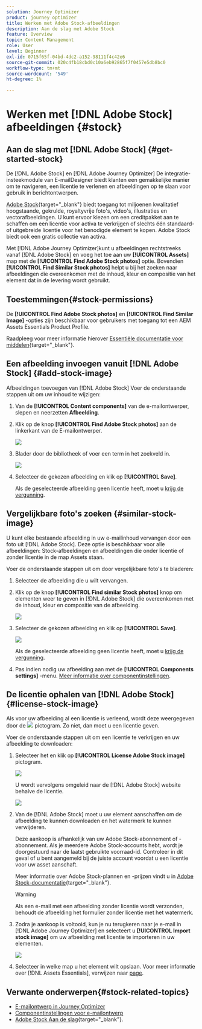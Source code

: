 ```yaml
---
solution: Journey Optimizer
product: journey optimizer
title: Werken met Adobe Stock-afbeeldingen
description: Aan de slag met Adobe Stock
feature: Overview
topic: Content Management
role: User
level: Beginner
exl-id: 0715f65f-04bd-4dc2-a152-98111f4c42e6
source-git-commit: 020c4fb18cbd0c10a6eb92865f7f0457e5db8bc0
workflow-type: tm+mt
source-wordcount: '549'
ht-degree: 1%

---
```


# Werken met [!DNL Adobe Stock] afbeeldingen {#stock}

## Aan de slag met [!DNL Adobe Stock] {#get-started-stock}

De [!DNL Adobe Stock] en [!DNL Adobe Journey Optimizer] De integratie-insteekmodule van E-mailDesigner biedt klanten een gemakkelijke manier om te navigeren, een licentie te verlenen en afbeeldingen op te slaan voor gebruik in berichtontwerpen.

[Adobe Stock](https://helpx.adobe.com/stock/get-started.html){target=&quot;_blank&quot;} biedt toegang tot miljoenen kwalitatief hoogstaande, gekrulde, royaltyvrije foto&#39;s, video&#39;s, illustraties en vectorafbeeldingen. U kunt ervoor kiezen om een creditpakket aan te schaffen om een licentie voor activa te verkrijgen of slechts één standaard- of uitgebreide licentie voor het benodigde element te kopen. Adobe Stock biedt ook een gratis collectie van activa.

Met [!DNL Adobe Journey Optimizer]kunt u afbeeldingen rechtstreeks vanaf [!DNL Adobe Stock] en voeg het toe aan uw **[!UICONTROL Assets]** map met de **[!UICONTROL Find Adobe Stock photos]** optie. Bovendien **[!UICONTROL Find Similar Stock photos]** helpt u bij het zoeken naar afbeeldingen die overeenkomen met de inhoud, kleur en compositie van het element dat in de levering wordt gebruikt.

## Toestemmingen{#stock-permissions}

De **[!UICONTROL Find Adobe Stock photos]** en **[!UICONTROL Find Similar Image]** -opties zijn beschikbaar voor gebruikers met toegang tot een AEM Assets Essentials Product Profile.

Raadpleeg voor meer informatie hierover [Essentiële documentatie voor middelen](https://experienceleague.adobe.com/docs/experience-manager-assets-essentials/help/get-started-admins/deploy-administer.html#add-users-to-essentials){target=&quot;_blank&quot;}.

## Een afbeelding invoegen vanuit [!DNL Adobe Stock] {#add-stock-image}

Afbeeldingen toevoegen van [!DNL Adobe Stock] Voer de onderstaande stappen uit om uw inhoud te wijzigen:

1. Van de **[!UICONTROL Content components]** van de e-mailontwerper, slepen en neerzetten **Afbeelding**.

1. Klik op de knop **[!UICONTROL Find Adobe Stock photos]** aan de linkerkant van de E-mailontwerper.

   ![](assets/stock-find-photos.png)

1. Blader door de bibliotheek of voer een term in het zoekveld in.

   ![](assets/stock-select-from-lib.png)

1. Selecteer de gekozen afbeelding en klik op **[!UICONTROL Save]**.

   Als de geselecteerde afbeelding geen licentie heeft, moet u [krijg de vergunning](#license-stock-image).


## Vergelijkbare foto&#39;s zoeken {#similar-stock-image}

U kunt elke bestaande afbeelding in uw e-mailinhoud vervangen door een foto uit [!DNL Adobe Stock]. Deze optie is beschikbaar voor alle afbeeldingen: Stock-afbeeldingen en afbeeldingen die onder licentie of zonder licentie in de map Assets staan.

Voer de onderstaande stappen uit om door vergelijkbare foto&#39;s te bladeren:

1. Selecteer de afbeelding die u wilt vervangen.
1. Klik op de knop **[!UICONTROL Find similar Stock photos]** knop om elementen weer te geven in [!DNL Adobe Stock] die overeenkomen met de inhoud, kleur en compositie van de afbeelding.

   ![](assets/stock-similar.png)

1. Selecteer de gekozen afbeelding en klik op **[!UICONTROL Save]**.

   ![](assets/stock-similar-results.png)

   Als de geselecteerde afbeelding geen licentie heeft, moet u [krijg de vergunning](#license-stock-image).

1. Pas indien nodig uw afbeelding aan met de **[!UICONTROL Components settings]** -menu. [Meer informatie over componentinstellingen](content-components.md).

## De licentie ophalen van [!DNL Adobe Stock] {#license-stock-image}

Als voor uw afbeelding al een licentie is verleend, wordt deze weergegeven door de ![](assets/stock_10.png) pictogram. Zo niet, dan moet u een licentie geven.

Voer de onderstaande stappen uit om een licentie te verkrijgen en uw afbeelding te downloaden:

1. Selecteer het en klik op **[!UICONTROL License Adobe Stock image]** pictogram.

   ![](assets/stock-license-icon.png)

   U wordt vervolgens omgeleid naar de [!DNL Adobe Stock] website behalve de licentie.

   ![](assets/stock-license-photo.png)

1. Van de [!DNL Adobe Stock] moet u uw element aanschaffen om de afbeelding te kunnen downloaden en het watermerk te kunnen verwijderen.

   Deze aankoop is afhankelijk van uw Adobe Stock-abonnement of -abonnement. Als je meerdere Adobe Stock-accounts hebt, wordt je doorgestuurd naar de laatst gebruikte voorraad-id. Controleer in dit geval of u bent aangemeld bij de juiste account voordat u een licentie voor uw asset aanschaft.

   Meer informatie over Adobe Stock-plannen en -prijzen vindt u in [Adobe Stock-documentatie](https://stock.adobe.com/plans){target=&quot;_blank&quot;}.

   >[!WARNING]
   > Als een e-mail met een afbeelding zonder licentie wordt verzonden, behoudt de afbeelding het formulier zonder licentie met het watermerk.

1. Zodra je aankoop is voltooid, kun je nu terugkeren naar je e-mail in [!DNL Adobe Journey Optimizer] en selecteert u **[!UICONTROL Import stock image]** om uw afbeelding met licentie te importeren in uw elementen.

   ![](assets/stock_6.png)

1. Selecteer in welke map u het element wilt opslaan. Voor meer informatie over [!DNL Assets Essentials], verwijzen naar [page](assets-essentials.md#get-started-assets-essentials).

## Verwante onderwerpen{#stock-related-topics}

* [E-mailontwerp in Journey Optimizer](get-started-email-design.md)
* [Componentinstellingen voor e-mailontwerp](content-components.md)
* [Adobe Stock Aan de slag](https://helpx.adobe.com/stock/get-started.html){target=&quot;_blank&quot;}.


